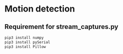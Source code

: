 #
# Motion detection

## Requirement for stream_captures.py
```bash
pip3 install numpy
pip3 install pySerial
pip3 install Pillow
```

